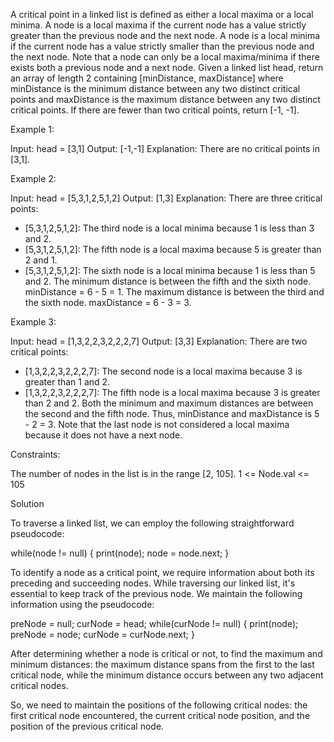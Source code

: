 A critical point in a linked list is defined as either a local maxima or a local minima.
A node is a local maxima if the current node has a value strictly greater than the previous node and the next node.
A node is a local minima if the current node has a value strictly smaller than the previous node and the next node.
Note that a node can only be a local maxima/minima if there exists both a previous node and a next node.
Given a linked list head, return an array of length 2 containing [minDistance, maxDistance] where minDistance is the minimum distance between any two distinct critical points and maxDistance is the maximum distance between any two distinct critical points. If there are fewer than two critical points, return [-1, -1].

 
Example 1:

Input: head = [3,1]
Output: [-1,-1]
Explanation: There are no critical points in [3,1].

Example 2:

Input: head = [5,3,1,2,5,1,2]
Output: [1,3]
Explanation: There are three critical points:
- [5,3,1,2,5,1,2]: The third node is a local minima because 1 is less than 3 and 2.
- [5,3,1,2,5,1,2]: The fifth node is a local maxima because 5 is greater than 2 and 1.
- [5,3,1,2,5,1,2]: The sixth node is a local minima because 1 is less than 5 and 2.
The minimum distance is between the fifth and the sixth node. minDistance = 6 - 5 = 1.
The maximum distance is between the third and the sixth node. maxDistance = 6 - 3 = 3.

Example 3:

Input: head = [1,3,2,2,3,2,2,2,7]
Output: [3,3]
Explanation: There are two critical points:
- [1,3,2,2,3,2,2,2,7]: The second node is a local maxima because 3 is greater than 1 and 2.
- [1,3,2,2,3,2,2,2,7]: The fifth node is a local maxima because 3 is greater than 2 and 2.
Both the minimum and maximum distances are between the second and the fifth node.
Thus, minDistance and maxDistance is 5 - 2 = 3.
Note that the last node is not considered a local maxima because it does not have a next node.
 

Constraints:

The number of nodes in the list is in the range [2, 105].
1 <= Node.val <= 105



Solution


To traverse a linked list, we can employ the following straightforward pseudocode:

while(node != null) {
	print(node);
	node = node.next;
}


To identify a node as a critical point, we require information about both its preceding and succeeding nodes. While traversing our linked list, it's essential to keep track of the previous node. We maintain the following information using the pseudocode:

preNode = null;
curNode = head;
while(curNode != null) {
	print(node);
	preNode = node;
	curNode = curNode.next;
}


After determining whether a node is critical or not, to find the maximum and minimum distances: the maximum distance spans from the first to the last critical node, while the minimum distance occurs between any two adjacent critical nodes.

So, we need to maintain the positions of the following critical nodes: the first critical node encountered, the current critical node position, and the position of the previous critical node.


